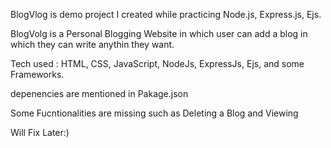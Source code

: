BlogVlog is demo project I created while practicing Node.js, Express.js, Ejs.

BlogVolg is a Personal Blogging Website in which user can add a blog in which they can write anythin they want.

Tech used : HTML, CSS, JavaScript, NodeJs, ExpressJs, Ejs, and some Frameworks.

depenencies are mentioned in Pakage.json

Some Fucntionalities are missing such as Deleting a Blog and Viewing

Will Fix Later:)
